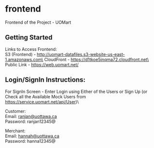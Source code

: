 # frontend

Frontend of the Project - UOMart

## Getting Started

Links to Access Frontend:\
S3 (Frontend) - http://uomart-datafiles.s3-website-us-east-1.amazonaws.com\
CloudFront - https://d1tkoe5inqma72.cloudfront.net\
Public Link - https://web.uomart.net/

## Login/SignIn Instructions:

For SignIn Screen - Enter Login using Either of the Users or Sign Up (or Check all the Available Mock Users from https://service.uomart.net/api/User)\

Customer:\
Email: ranjan@uottawa.ca\
Password: ranjan12345@

Merchant:\
Email: hannah@uottawa.ca\
Password: hanna12345@
